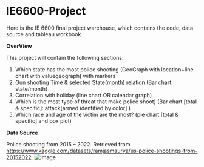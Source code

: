 # IE6600-Project

Here is the IE 6600 final project warehouse, which contains the code, data source and tableau workbook.

**OverView**

This project will contain the following sections:
1.	Which state has the most police shooting (GeoGraph with location+line chart with valuegeograph) with markers
2.	Gun shooting Time & selected State(month) relation (Bar chart: state/month)
3.	Correlation with holiday (line chart OR calendar graph)
4.	Which is the most type of threat that make police shoot) (Bar chart [total & specific]: attack[armed identified by color] )
5.	Which race and age of the victim are the most? (pie chart [total & specific] and box plot)

**Data Source**

Police shooting from 2015 – 2022. Retrieved from 
https://www.kaggle.com/datasets/ramjasmaurya/us-police-shootings-from-20152022.
![image](https://user-images.githubusercontent.com/74521048/205397941-7dc1f807-9e08-44a7-bfd8-e8320ae600cb.png)
